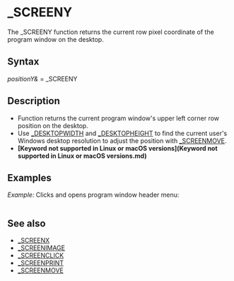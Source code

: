 # _SCREENY

The _SCREENY function returns the current row pixel coordinate of the program window on the desktop.

  

## Syntax

*positionY&* = _SCREENY
  

## Description

* Function returns the current program window's upper left corner row position on the desktop.
* Use [_DESKTOPWIDTH](_DESKTOPWIDTH.md) and [_DESKTOPHEIGHT](_DESKTOPHEIGHT.md) to find the current user's Windows desktop resolution to adjust the position with [_SCREENMOVE](_SCREENMOVE.md).
* **[Keyword not supported in Linux or macOS versions](Keyword not supported in Linux or macOS versions.md)**

  

## Examples

*Example:* Clicks and opens program window header menu:

``` [_SCREENMOVE](_SCREENMOVE.md) [_MIDDLE](_MIDDLE.md) [_SCREENCLICK](_SCREENCLICK.md) [_SCREENX](_SCREENX.md) + 10, _SCREENY + 10 [PRINT](PRINT.md) "Hello window!"  
```

  

## See also

* [_SCREENX](_SCREENX.md)
* [_SCREENIMAGE](_SCREENIMAGE.md)
* [_SCREENCLICK](_SCREENCLICK.md)
* [_SCREENPRINT](_SCREENPRINT.md)
* [_SCREENMOVE](_SCREENMOVE.md)

  
